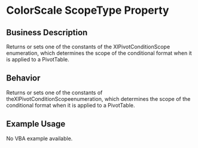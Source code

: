 # ColorScale ScopeType Property

## Business Description
Returns or sets one of the constants of the XlPivotConditionScope enumeration, which determines the scope of the conditional format when it is applied to a PivotTable.

## Behavior
Returns or sets one of the constants of theXlPivotConditionScopeenumeration, which determines the scope of the conditional format when it is applied to a PivotTable.

## Example Usage
No VBA example available.
